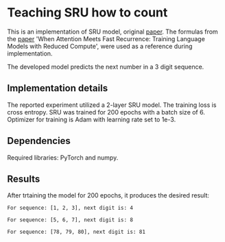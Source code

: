 # Teaching SRU how to count

This is an implementation of SRU model, original [paper](https://arxiv.org/abs/1709.02755).
The formulas from the [paper](https://arxiv.org/pdf/2102.12459.pdf) 'When Attention Meets Fast Recurrence:
Training Language Models with Reduced Compute', were used as a reference during implementation.

The developed model predicts the next number in a 3 digit sequence.

## Implementation details
The reported experiment utilized a 2-layer SRU model.
The training loss is cross entropy. SRU was trained for 200 epochs with a batch size of 6. 
Optimizer for training is Adam with learning rate set to 1e-3.

## Dependencies
Required libraries: PyTorch and numpy. 

## Results
After trtaining the model for 200 epochs, it produces the desired result:

`For sequence: [1, 2, 3], next digit is: 4`

`For sequence: [5, 6, 7], next digit is: 8`

`For sequence: [78, 79, 80], next digit is: 81`
